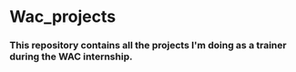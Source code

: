 # Wac_projects
### This repository contains all the projects I'm doing as a trainer during the WAC internship.
